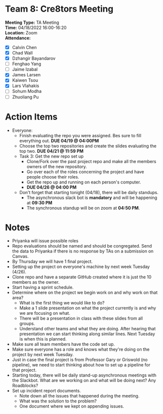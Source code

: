 # Team 8: Cre8tors Meeting
**Meeting Type:** TA Meeting  
**Time:** 04/18/2022 16:00-16:20  
**Location:** Zoom  
**Attendance:**
- [x] Calvin Chen
- [x] Chad Wall
- [x] Dzhangir Bayandarov
- [ ] Fenghao Yang
- [ ] Jaime Izabal
- [x] James Larsen
- [x] Kaiwen Tsou
- [x] Lars Vlahakis
- [ ] Sohum Modha
- [ ] Zhuoliang Pu
# Action Items
* Everyone:
  * Finish evaluating the repo you were assigned. Bes sure to fill everything out. **DUE 04/19 @ 04:00PM**
  * Choose the top two repositories and create the slides evaluating the top two. **DUE 04/21 @ 11:59 PM**
  * Task 3: Get the new repo set up
    * Clone/Fork over the past project repo and make all the members owners of the new repository.
    * Go over each of the roles concerning the project and have people choose their roles.
    * Get the repo up and running on each person's computer.
    * **DUE 04/26 @ 04:00 PM**
  * Don't forget that starting tonight (04/18), there will be daily standups.
    * The asynchronous slack bot is **mandatory** and will be happening at **09:30 PM**
    * The synchronous standup will be on zoom at **04:50 PM**.
# Notes
* Priyanka will issue possible roles
* Repo evaluations should be named and should be congregated. Send the data to Priyanka if there is no response by TAs on a submission on Canvas.
* By Thursday we will have 1 final project.
* Setting up the project on everyone's machine by next week Tuesday (4/26).
* Clone repo and have a separate GitHub created where it is just the 10 members as the owner.
* Start having a sprint schedule.
* Determine where on the project we begin work on and why work on that area?
  * What is the first thing we would like to do? 
  * Make a 1 slide presentation on what the project currently is and why we are focusing on what. 
  * There will be a presentation in class with these slides from all groups.
  * Understand other teams and what they are doing. After hearing that presentation we can start thinking along similar lines. Next Tuesday is when this is planned. 
* Make sure all team members have the code set up. 
* Make sure everyone has a role and knows what they're doing on the project by next week Tuesday. 
* Just in case the final project is from Professor Gary or Griswold (no pipeline), we need to start thinking about how to set up a pipeline for that project. 
* Starting today, there will be daily stand-up asynchronous meetings with the Slackbot. What are we working on and what will be doing next? Any Roadblocks?
* Set up incident report documents. 
  * Note down all the issues that happened during the meeting. 
  * What was the solution to the problem? 
  * One document where we kept on appending issues. 